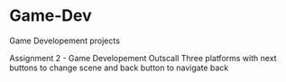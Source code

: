 # Game-Dev
Game Developement projects

Assignment 2 - Game Developement Outscall
Three platforms with next buttons to change scene and back button to navigate back
